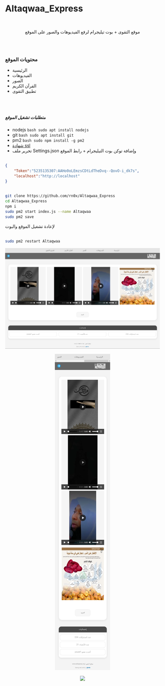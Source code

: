 # Altaqwaa_Express

<br>

<p align="center">
    موقع التقوى + بوت تيليجرام لرفع الفيديوهات والصور على الموقع
</p>

<br><br>


### محتويات الموقع 

- الرئيسية 
- الفيديوهات
- الصور
- القرآن الكريم
- تطبيق التقوى


<br><br>

##### متطلبات تشغيل الموقع
- nodejs ```bash sudo apt install nodejs ```
- git ```bash sudo apt install git ```
- pm2 ```bash sudo npm install -g pm2 ```
- [شهادة ssl ](https://greenlock.domains)
- تحرير ملف Settings.json وإضافة توكن بوت التيليجرام + رابط الموقع

```json

{
    "Token":"5235135307:AAHo0oLEmzsCDtLdTheDvq--QovO-i_dk7s",
    "localhost":"http://localhost"
}

```

```bash

git clone https://github.com/rn0x/Altaqwaa_Express
cd Altaqwaa_Express
npm i
sudo pm2 start index.js --name Altaqwaa
sudo pm2 save

```

لإعادة تشغيل الموقع والبوت 

```bash

sudo pm2 restart Altaqwaa

```


<p align="center">
  <img align="center" src="/Github/1.png"> <br><br>
  <img align="center" src="/Github/2.png"> <br><br>
  <img align="center" src="/Github/3.png"> <br><br><br><br>
</p>